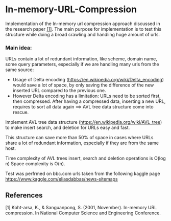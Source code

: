 # In-memory-URL-Compression

Implementation of the In-memory url compression approach discussed in the research paper [[1]](#1). The main purpose for implementation is to test this structure while doing a broad crawling and handling huge amount of urls.

### Main idea:
URLs contain a lot of redundant information, like scheme, domain name, some query parameters, especially if we are handling many urls from the same source:
  - Usage of Delta encoding (https://en.wikipedia.org/wiki/Delta_encoding) would save a lot of space, by only saving the difference of the new inserted URL compared    to the previous one.
  - However Delta encoding has a limitation: URLs need to be sorted first, then compressed. After having a compressed data, inserting a new URL, requires to sort all data again ==> AVL tree data structure come into rescue.

Implement AVL tree data structure (https://en.wikipedia.org/wiki/AVL_tree) to make insert search, and deletion for URLs easy and fast.

This structure can save more than 50% of space in cases where URLs share a lot of redundant information, especially if they are from the same host.

Time complexity of AVL trees insert, search and deletion operations is O(log n)
Space complexity is O(n).
  
Test was perfrmed on bbc.com urls taken from the following kaggle page https://www.kaggle.com/eliasdabbas/news-sitemaps


## References
<a id="1">[1]</a>
Koht-arsa, K., & Sanguanpong, S. (2001, November). In-memory URL compression. In National Computer Science and Engineering Conference.
